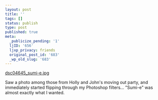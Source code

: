 ```yaml
---
layout: post
title: ''
tags: []
status: publish
type: post
published: true
meta:
  _publicize_pending: '1'
  ljID: '656'
  ljxp_privacy: friends
  original_post_id: '683'
  _wp_old_slug: '683'
---
```

<a href='http://jay.mcgavren.com/blog/archives/683/dsc04645_sumi-ejpg/' rel='attachment wp-att-684' title='dsc04645_sumi-e.jpg'>dsc04645_sumi-e.jpg</a>

Saw a photo among those from Holly and John's moving out party, and immediately started flipping through my Photoshop filters...  "Sumi-e" was almost exactly what I wanted.
